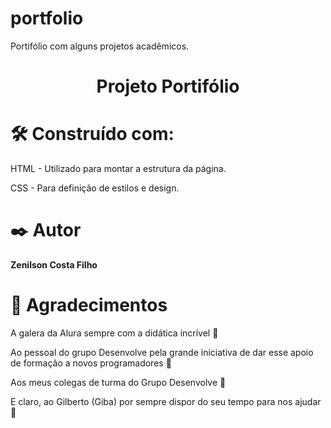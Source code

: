 # portfolio
Portifólio com alguns projetos acadêmicos.
<h1 align="center">Projeto Portifólio</h1>
<h1>🛠️ Construído com:</h1>

<p>HTML - Utilizado para montar a estrutura da página.</p>
<p>CSS - Para definição de estilos e design.</p>

<h1>✒️ Autor</h1>

<p><strong>Zenilson Costa Filho</strong></p>

<h1>🎁 Agradecimentos</h1>

<p>A galera da Alura sempre com a didática incrível 📢</p>
<p>Ao pessoal do grupo Desenvolve pela grande iniciativa de dar esse apoio de formação a novos programadores 📢</p>
<p>Aos meus colegas de turma do Grupo Desenvolve 📢</p>
<p>E claro, ao Gilberto (Giba) por sempre dispor do seu tempo para nos ajudar 📢</p>
